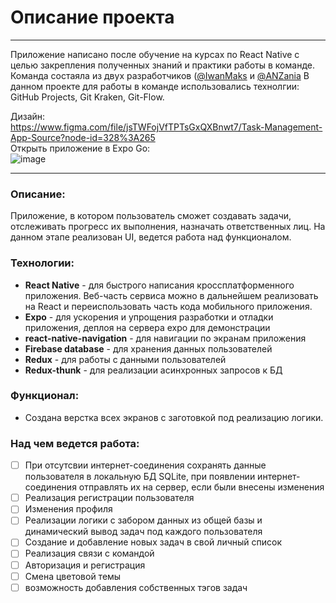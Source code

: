 # Описание проекта
---
Приложение написано после обучение на курсах по React Native с целью закрепления полученных знаний и практики работы в команде. Команда состаяла из двух разработчиков ([@IwanMaks](https://github.com/IwanMaks) и [@ANZania](https://github.com/ANZania)
В данном проекте для работы в команде использовались технолгии: GitHub Projects, Git Kraken, Git-Flow.
<br/>

Дизайн:
<br/>
https://www.figma.com/file/jsTWFojVfTPTsGxQXBnwt7/Task-Management-App-Source?node-id=328%3A265
<br/>
Открыть приложение в Expo Go: 
<br/>
![image](https://user-images.githubusercontent.com/61160887/118709261-6e5fb980-b825-11eb-951a-aef01d461cef.png)


---
### Описание:

Приложение, в котором пользователь сможет создавать задачи, отслеживать прогресс их выполнения, назначать ответственных лиц. На данном этапе реализован UI, ведется работа над функционалом.

### Технологии:

- **React Native** - для быстрого написания кроссплатформенного приложения. Веб-часть сервиса можно в дальнейшем реализовать на React и переиспользовать часть кода мобильного приложения.
- **Expo** - для ускорения и упрощения разработки и отладки приложения, деплоя на сервера expo для демонстрации
- **react-native-navigation** - для навигации по экранам приложения 
- **Firebase database** - для хранения данных пользователей
- **Redux** - для работы с данными пользователей
- **Redux-thunk** - для реализации асинхронных запросов к БД

### Функционал:

- Создана верстка всех экранов с заготовкой под реализацию логики.

### Над чем ведется работа:

- [ ] При отсутсвии интернет-соединения сохранять данные пользователя в локальную БД SQLite, при появлении интернет-соединения отправлять их на сервер, если были внесены изменения
- [ ] Реализация регистрации пользователя
- [ ] Изменения профиля
- [ ] Реализации логики с забором данных из общей базы и динамический вывод задач под каждого пользователя
- [ ] Создание и добавление новых задач в свой личный список
- [ ] Реализация связи с командой
- [ ] Авторизация и регистрация
- [ ] Смена цветовой темы
- [ ] возможность добавления собственных тэгов задач

